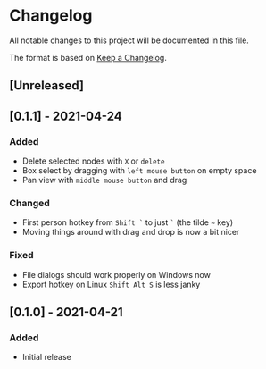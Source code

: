 # Changelog
All notable changes to this project will be documented in this file.

The format is based on [Keep a Changelog](https://keepachangelog.com/en/1.0.0/).

## [Unreleased]

## [0.1.1] - 2021-04-24
### Added
- Delete selected nodes with `X` or `delete`
- Box select by dragging with `left mouse button` on empty space
- Pan view with `middle mouse button` and drag

### Changed
- First person hotkey from `` Shift ` `` to just `` ` `` (the tilde `~` key)
- Moving things around with drag and drop is now a bit nicer

### Fixed
- File dialogs should work properly on Windows now
- Export hotkey on Linux `Shift Alt S` is less janky

## [0.1.0] - 2021-04-21
### Added
- Initial release
